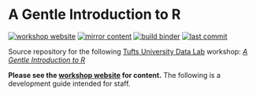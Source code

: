 # A Gentle Introduction to R

[![workshop website](https://img.shields.io/website?label=workshop%20webiste&url=https%3A%2F%2Ftuftsdatalab.github.io%2Fintro-r%2F)](https://tuftsdatalab.github.io/intro-r/)
[![mirror content](https://img.shields.io/github/workflow/status/tuftsdatalab/intro-r/mirror-content?label=mirror%20content)](https://github.com/tuftsdatalab/intro-r/actions/workflows/mirror-content.yml)
[![build binder](https://img.shields.io/github/workflow/status/tuftsdatalab/intro-r/build-binder?label=build%20binder)](https://github.com/tuftsdatalab/intro-r/actions/workflows/build-binder.yml)
[![last commit](https://img.shields.io/github/last-commit/tuftsdatalab/intro-r)](https://github.com/tuftsdatalab/intro-r/commits/main)

Source repository for the following [Tufts University Data Lab](https://sites.tufts.edu/datalab/) workshop: [*A Gentle Introduction to R*](https://tuftsdatalab.github.io/intro-r/)

**Please see the [workshop website](https://tuftsdatalab.github.io/intro-r/) for content.** The following is a development guide intended for staff.
